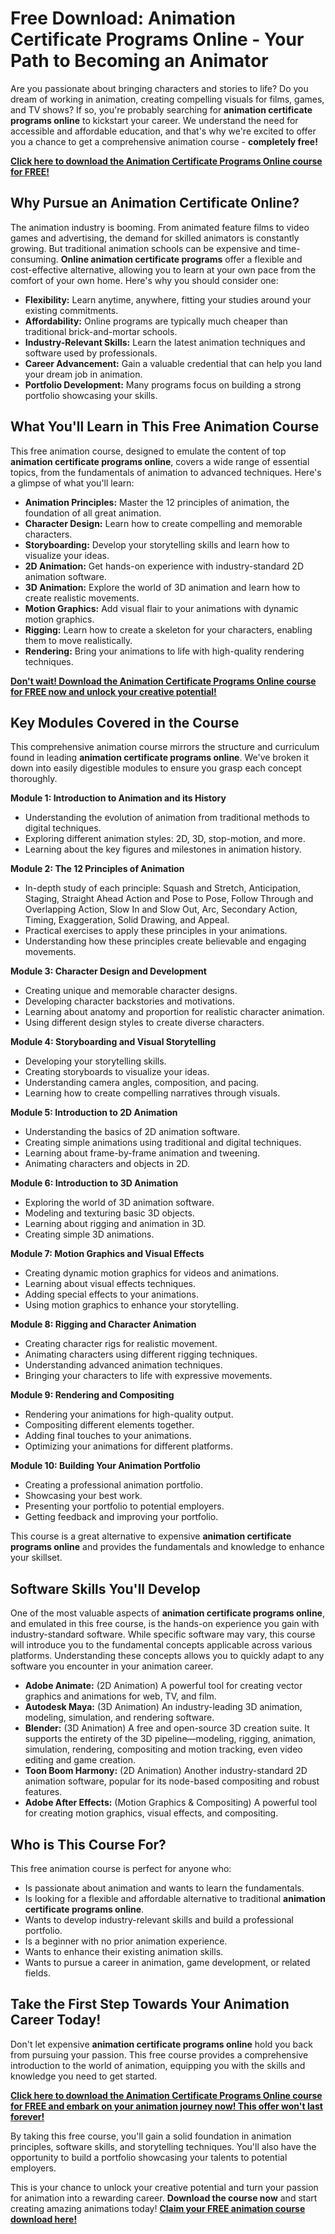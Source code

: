 # Free Download: Animation Certificate Programs Online - Your Path to Becoming an Animator

Are you passionate about bringing characters and stories to life? Do you dream of working in animation, creating compelling visuals for films, games, and TV shows? If so, you're probably searching for **animation certificate programs online** to kickstart your career. We understand the need for accessible and affordable education, and that's why we're excited to offer you a chance to get a comprehensive animation course - **completely free!**

[**Click here to download the Animation Certificate Programs Online course for FREE!**](https://udemywork.com/animation-certificate-programs-online)

## Why Pursue an Animation Certificate Online?

The animation industry is booming. From animated feature films to video games and advertising, the demand for skilled animators is constantly growing. But traditional animation schools can be expensive and time-consuming. **Online animation certificate programs** offer a flexible and cost-effective alternative, allowing you to learn at your own pace from the comfort of your own home. Here's why you should consider one:

*   **Flexibility:** Learn anytime, anywhere, fitting your studies around your existing commitments.
*   **Affordability:** Online programs are typically much cheaper than traditional brick-and-mortar schools.
*   **Industry-Relevant Skills:** Learn the latest animation techniques and software used by professionals.
*   **Career Advancement:** Gain a valuable credential that can help you land your dream job in animation.
*   **Portfolio Development:** Many programs focus on building a strong portfolio showcasing your skills.

## What You'll Learn in This Free Animation Course

This free animation course, designed to emulate the content of top **animation certificate programs online**, covers a wide range of essential topics, from the fundamentals of animation to advanced techniques. Here's a glimpse of what you'll learn:

*   **Animation Principles:** Master the 12 principles of animation, the foundation of all great animation.
*   **Character Design:** Learn how to create compelling and memorable characters.
*   **Storyboarding:** Develop your storytelling skills and learn how to visualize your ideas.
*   **2D Animation:** Get hands-on experience with industry-standard 2D animation software.
*   **3D Animation:** Explore the world of 3D animation and learn how to create realistic movements.
*   **Motion Graphics:** Add visual flair to your animations with dynamic motion graphics.
*   **Rigging:** Learn how to create a skeleton for your characters, enabling them to move realistically.
*   **Rendering:** Bring your animations to life with high-quality rendering techniques.

[**Don't wait! Download the Animation Certificate Programs Online course for FREE now and unlock your creative potential!**](https://udemywork.com/animation-certificate-programs-online)

## Key Modules Covered in the Course

This comprehensive animation course mirrors the structure and curriculum found in leading **animation certificate programs online**. We've broken it down into easily digestible modules to ensure you grasp each concept thoroughly.

**Module 1: Introduction to Animation and its History**

*   Understanding the evolution of animation from traditional methods to digital techniques.
*   Exploring different animation styles: 2D, 3D, stop-motion, and more.
*   Learning about the key figures and milestones in animation history.

**Module 2: The 12 Principles of Animation**

*   In-depth study of each principle: Squash and Stretch, Anticipation, Staging, Straight Ahead Action and Pose to Pose, Follow Through and Overlapping Action, Slow In and Slow Out, Arc, Secondary Action, Timing, Exaggeration, Solid Drawing, and Appeal.
*   Practical exercises to apply these principles in your animations.
*   Understanding how these principles create believable and engaging movements.

**Module 3: Character Design and Development**

*   Creating unique and memorable character designs.
*   Developing character backstories and motivations.
*   Learning about anatomy and proportion for realistic character animation.
*   Using different design styles to create diverse characters.

**Module 4: Storyboarding and Visual Storytelling**

*   Developing your storytelling skills.
*   Creating storyboards to visualize your ideas.
*   Understanding camera angles, composition, and pacing.
*   Learning how to create compelling narratives through visuals.

**Module 5: Introduction to 2D Animation**

*   Understanding the basics of 2D animation software.
*   Creating simple animations using traditional and digital techniques.
*   Learning about frame-by-frame animation and tweening.
*   Animating characters and objects in 2D.

**Module 6: Introduction to 3D Animation**

*   Exploring the world of 3D animation software.
*   Modeling and texturing basic 3D objects.
*   Learning about rigging and animation in 3D.
*   Creating simple 3D animations.

**Module 7: Motion Graphics and Visual Effects**

*   Creating dynamic motion graphics for videos and animations.
*   Learning about visual effects techniques.
*   Adding special effects to your animations.
*   Using motion graphics to enhance your storytelling.

**Module 8: Rigging and Character Animation**

*   Creating character rigs for realistic movement.
*   Animating characters using different rigging techniques.
*   Understanding advanced animation techniques.
*   Bringing your characters to life with expressive movements.

**Module 9: Rendering and Compositing**

*   Rendering your animations for high-quality output.
*   Compositing different elements together.
*   Adding final touches to your animations.
*   Optimizing your animations for different platforms.

**Module 10: Building Your Animation Portfolio**

*   Creating a professional animation portfolio.
*   Showcasing your best work.
*   Presenting your portfolio to potential employers.
*   Getting feedback and improving your portfolio.

This course is a great alternative to expensive **animation certificate programs online** and provides the fundamentals and knowledge to enhance your skillset.

## Software Skills You'll Develop

One of the most valuable aspects of **animation certificate programs online**, and emulated in this free course, is the hands-on experience you gain with industry-standard software. While specific software may vary, this course will introduce you to the fundamental concepts applicable across various platforms. Understanding these concepts allows you to quickly adapt to any software you encounter in your animation career.

*   **Adobe Animate:** (2D Animation) A powerful tool for creating vector graphics and animations for web, TV, and film.
*   **Autodesk Maya:** (3D Animation) An industry-leading 3D animation, modeling, simulation, and rendering software.
*   **Blender:** (3D Animation) A free and open-source 3D creation suite. It supports the entirety of the 3D pipeline—modeling, rigging, animation, simulation, rendering, compositing and motion tracking, even video editing and game creation.
*   **Toon Boom Harmony:** (2D Animation) Another industry-standard 2D animation software, popular for its node-based compositing and robust features.
*   **Adobe After Effects:** (Motion Graphics & Compositing) A powerful tool for creating motion graphics, visual effects, and compositing.

## Who is This Course For?

This free animation course is perfect for anyone who:

*   Is passionate about animation and wants to learn the fundamentals.
*   Is looking for a flexible and affordable alternative to traditional **animation certificate programs online**.
*   Wants to develop industry-relevant skills and build a professional portfolio.
*   Is a beginner with no prior animation experience.
*   Wants to enhance their existing animation skills.
*   Wants to pursue a career in animation, game development, or related fields.

## Take the First Step Towards Your Animation Career Today!

Don't let expensive **animation certificate programs online** hold you back from pursuing your passion. This free course provides a comprehensive introduction to the world of animation, equipping you with the skills and knowledge you need to get started.

[**Click here to download the Animation Certificate Programs Online course for FREE and embark on your animation journey now! This offer won't last forever!**](https://udemywork.com/animation-certificate-programs-online)

By taking this free course, you'll gain a solid foundation in animation principles, software skills, and storytelling techniques. You'll also have the opportunity to build a portfolio showcasing your talents to potential employers.

This is your chance to unlock your creative potential and turn your passion for animation into a rewarding career. **Download the course now** and start creating amazing animations today! [**Claim your FREE animation course download here!**](https://udemywork.com/animation-certificate-programs-online)
